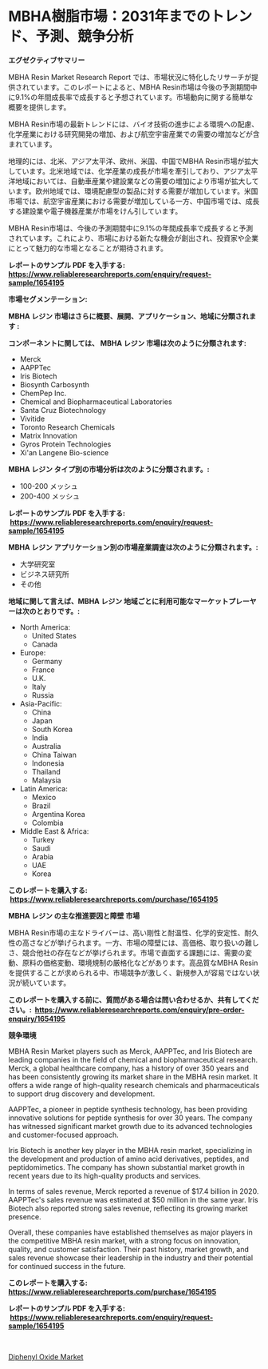 <p><h1>MBHA樹脂市場：2031年までのトレンド、予測、競争分析</h1></p><p><strong>エグゼクティブサマリー</strong></p>
<p><p>MBHA Resin Market Research Report では、市場状況に特化したリサーチが提供されています。このレポートによると、MBHA Resin市場は今後の予測期間中に9.1%の年間成長率で成長すると予想されています。市場動向に関する簡単な概要を提供します。</p><p>MBHA Resin市場の最新トレンドには、バイオ技術の進歩による環境への配慮、化学産業における研究開発の増加、および航空宇宙産業での需要の増加などが含まれています。</p><p>地理的には、北米、アジア太平洋、欧州、米国、中国でMBHA Resin市場が拡大しています。北米地域では、化学産業の成長が市場を牽引しており、アジア太平洋地域においては、自動車産業や建設業などの需要の増加により市場が拡大しています。欧州地域では、環境配慮型の製品に対する需要が増加しています。米国市場では、航空宇宙産業における需要が増加している一方、中国市場では、成長する建設業や電子機器産業が市場をけん引しています。</p><p>MBHA Resin市場は、今後の予測期間中に9.1%の年間成長率で成長すると予測されています。これにより、市場における新たな機会が創出され、投資家や企業にとって魅力的な市場となることが期待されます。</p></p>
<p><strong>レポートのサンプル PDF を入手する: <a href="https://www.reliableresearchreports.com/enquiry/request-sample/1654195">https://www.reliableresearchreports.com/enquiry/request-sample/1654195</a></strong></p>
<p><strong>市場セグメンテーション:</strong></p>
<p><strong> MBHA レジン 市場はさらに概要、展開、アプリケーション、地域に分類されます :</strong></p>
<p><strong>コンポーネントに関しては、 MBHA レジン 市場は次のように分類されます: &nbsp;</strong></p>
<p><ul><li>Merck</li><li>AAPPTec</li><li>Iris Biotech</li><li>Biosynth Carbosynth</li><li>ChemPep Inc.</li><li>Chemical and Biopharmaceutical Laboratories</li><li>Santa Cruz Biotechnology</li><li>Vivitide</li><li>Toronto Research Chemicals</li><li>Matrix Innovation</li><li>Gyros Protein Technologies</li><li>Xi'an Langene Bio-science</li></ul></p>
<p><strong> MBHA レジン タイプ別の市場分析は次のように分類されます。:</strong></p>
<p><ul><li>100-200 メッシュ</li><li>200-400 メッシュ</li></ul></p>
<p><strong>レポートのサンプル PDF を入手する: &nbsp;<a href="https://www.reliableresearchreports.com/enquiry/request-sample/1654195">https://www.reliableresearchreports.com/enquiry/request-sample/1654195</a></strong></p>
<p><strong> MBHA レジン アプリケーション別の市場産業調査は次のように分類されます。:</strong></p>
<p><ul><li>大学研究室</li><li>ビジネス研究所</li><li>その他</li></ul></p>
<p><strong>地域に関して言えば、MBHA レジン 地域ごとに利用可能なマーケットプレーヤーは次のとおりです。:</strong></p>
<p><ul>
    <li>
        North America:
        <ul>
            <li>United States</li>
            <li>Canada</li>
        </ul>
    </li>
    <li>
        Europe:
        <ul>
            <li>Germany</li>
            <li>France</li>
            <li>U.K.</li>
            <li>Italy</li>
            <li>Russia</li>
        </ul>
    </li>
    <li>
        Asia-Pacific:
        <ul>
            <li>China</li>
            <li>Japan</li>
            <li>South Korea</li>
            <li>India</li>
            <li>Australia</li>
            <li>China Taiwan</li>
            <li>Indonesia</li>
            <li>Thailand</li>
            <li>Malaysia</li>
        </ul>
    </li>
    <li>
        Latin America:
        <ul>
            <li>Mexico</li>
            <li>Brazil</li>
            <li>Argentina Korea</li>
            <li>Colombia</li>
        </ul>
    </li>
    <li>
        Middle East & Africa:
        <ul>
            <li>Turkey</li>
            <li>Saudi</li>
            <li>Arabia</li>
            <li>UAE</li>
            <li>Korea</li>
        </ul>
    </li>
    </ul></p>
<p><strong>このレポートを購入する: &nbsp;<a href="https://www.reliableresearchreports.com/purchase/1654195">https://www.reliableresearchreports.com/purchase/1654195</a></strong></p>
<p><strong>MBHA レジン の主な推進要因と障壁 市場</strong></p>
<p><p>MBHA Resin市場の主なドライバーは、高い剛性と耐温性、化学的安定性、耐久性の高さなどが挙げられます。一方、市場の障壁には、高価格、取り扱いの難しさ、競合他社の存在などが挙げられます。市場で直面する課題には、需要の変動、原料の価格変動、環境規制の厳格化などがあります。高品質なMBHA Resinを提供することが求められる中、市場競争が激しく、新規参入が容易ではない状況が続いています。</p></p>
<p><strong>このレポートを購入する前に、質問がある場合は問い合わせるか、共有してください。:&nbsp; <a href="https://www.reliableresearchreports.com/enquiry/pre-order-enquiry/1654195">https://www.reliableresearchreports.com/enquiry/pre-order-enquiry/1654195</a></strong></p>
<p><strong>競争環境</strong></p>
<p><p>MBHA Resin Market players such as Merck, AAPPTec, and Iris Biotech are leading companies in the field of chemical and biopharmaceutical research. Merck, a global healthcare company, has a history of over 350 years and has been consistently growing its market share in the MBHA resin market. It offers a wide range of high-quality research chemicals and pharmaceuticals to support drug discovery and development.</p><p>AAPPTec, a pioneer in peptide synthesis technology, has been providing innovative solutions for peptide synthesis for over 30 years. The company has witnessed significant market growth due to its advanced technologies and customer-focused approach.</p><p>Iris Biotech is another key player in the MBHA resin market, specializing in the development and production of amino acid derivatives, peptides, and peptidomimetics. The company has shown substantial market growth in recent years due to its high-quality products and services.</p><p>In terms of sales revenue, Merck reported a revenue of $17.4 billion in 2020. AAPPTec's sales revenue was estimated at $50 million in the same year. Iris Biotech also reported strong sales revenue, reflecting its growing market presence.</p><p>Overall, these companies have established themselves as major players in the competitive MBHA resin market, with a strong focus on innovation, quality, and customer satisfaction. Their past history, market growth, and sales revenue showcase their leadership in the industry and their potential for continued success in the future.</p></p>
<p><strong>このレポートを購入する: &nbsp; <a href="https://www.reliableresearchreports.com/purchase/1654195">https://www.reliableresearchreports.com/purchase/1654195</a></strong></p>
<p><strong>レポートのサンプル PDF を入手する: &nbsp;<a href="https://www.reliableresearchreports.com/enquiry/request-sample/1654195">https://www.reliableresearchreports.com/enquiry/request-sample/1654195</a></strong><strong></strong></p>
<p>&nbsp;</p>
<p><p><a href="https://full-wildebeest-80b.notion.site/Global-Diphenyl-Oxide-Market-Size-and-Market-Trends-Insights-and-Projections-from-2024-to-2031-43bc6958b73c44bcb06b0eb36b08776f">Diphenyl Oxide Market</a></p></p>